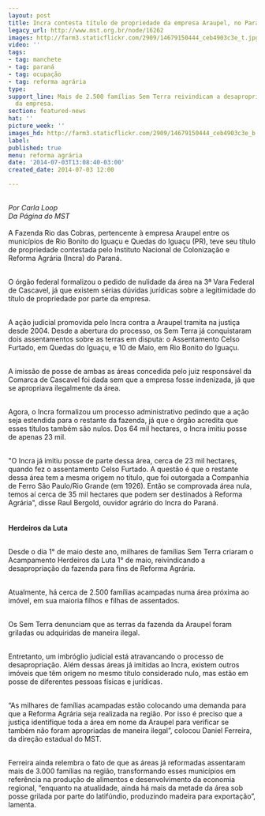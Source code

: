 ```yaml
---
layout: post
title: Incra contesta título de propriedade da empresa Araupel, no Paraná
legacy_url: http://www.mst.org.br/node/16262
images: http://farm3.staticflickr.com/2909/14679150444_ceb4903c3e_t.jpg
video: ''
tags:
- tag: manchete
- tag: paraná
- tag: ocupação
- tag: reforma agrária
type: 
support_line: Mais de 2.500 famílias Sem Terra reivindicam a desapropriação de fazenda
  da empresa.
section: featured-news
hat: ''
picture_week: ''
images_hd: http://farm3.staticflickr.com/2909/14679150444_ceb4903c3e_b.jpg
label: 
published: true
menu: reforma agrária
date: '2014-07-03T13:08:40-03:00'
created_date: 2014-07-03 12:00

---
```

<p><br><em>Por Carla Loop<br>Da Página do MST</em><br><br>A Fazenda Rio das Cobras, pertencente à empresa Araupel entre os municípios de Rio Bonito do Iguaçu e Quedas do Iguaçu (PR), teve seu título de propriedade contestada pelo Instituto Nacional de Colonização e Reforma Agrária (Incra) do Paraná.</p><p><br>O órgão federal formalizou o pedido de nulidade da área na 3ª Vara Federal de Cascavel, já que existem sérias dúvidas jurídicas sobre a legitimidade do título de propriedade por parte da empresa.</p><p><br>A ação judicial promovida pelo Incra contra a Araupel tramita na justiça desde 2004. Desde a abertura do processo, os Sem Terra já conquistaram dois assentamentos sobre as terras em disputa: o Assentamento Celso Furtado, em Quedas do Iguaçu, e 10 de Maio, em Rio Bonito do Iguaçu.&nbsp;</p><p><br>A imissão de posse de ambas as áreas concedida pelo juiz responsável da Comarca de Cascavel foi dada sem que a empresa fosse indenizada, já que se apropriava ilegalmente da área.</p><p><br>Agora, o Incra formalizou um processo administrativo pedindo que a ação seja estendida para o restante da fazenda, já que o órgão acredita que esses títulos também são nulos. Dos 64 mil hectares, o Incra imitiu posse de apenas 23 mil.</p><p><br>"O Incra já imitiu posse de parte dessa área, cerca de 23 mil hectares, quando fez o assentamento Celso Furtado. A questão é que o restante dessa área tem a mesma origem no título, que foi outorgada a Companhia de Ferro São Paulo/Rio Grande (em 1926). Então se comprovada área nula, temos aí cerca de 35 mil hectares que podem ser destinados à Reforma Agrária", disse Raul Bergold, ouvidor agrário do Incra do Paraná.</p><p><img style="margin: 10px;" src="http://www.antigo.mst.org.br/sites/default/files/herdeiros%20da%20terra%20II_0.jpg" alt=""><br><strong>Herdeiros da Luta</strong></p><p><br>Desde o dia 1° de maio deste ano, milhares de famílias Sem Terra criaram o Acampamento Herdeiros da Luta 1° de maio, reivindicando a desapropriação da fazenda para fins de Reforma Agrária.</p><p><br>Atualmente, há cerca de 2.500 famílias acampadas numa área próxima ao imóvel, em sua maioria filhos e filhas de assentados.</p><p><br>Os Sem Terra denunciam que as terras da fazenda da Araupel foram griladas ou adquiridas de maneira ilegal.</p><p><br>Entretanto, um imbróglio judicial está atravancando o processo de desapropriação. Além dessas áreas já imitidas ao Incra, existem outros imóveis que têm origem no mesmo título considerado nulo, mas estão em posse de diferentes pessoas físicas e jurídicas.</p><p><br>“As milhares de famílias acampadas estão colocando uma demanda para que a Reforma Agrária seja realizada na região. Por isso é preciso que a justiça identifique toda a área em nome da Araupel para verificar se também não foram apropriadas de maneira ilegal”, colocou Daniel Ferreira, da direção estadual do MST.</p><p><br>Ferreira ainda relembra o fato de que as áreas já reformadas assentaram mais de 3.000 famílias na região, transformando esses municípios em referência na produção de alimentos e desenvolvimento da economia regional, “enquanto na atualidade, ainda há mais da metade da área sob posse grilada por parte do latifúndio, produzindo madeira para exportação”, lamenta.</p>
